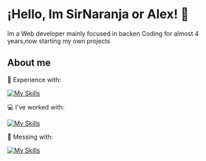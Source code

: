 # ¡Hello, Im SirNaranja or Alex! 👋

Im a Web developer mainly focused in backen
Coding for almost 4 years,now starting my own projects

## About me


💼 Experience with:

[![My Skills](https://skillicons.dev/icons?i=js,html,css,php,java)](https://skillicons.dev)


💻 I've worked with:

[![My Skills](https://skillicons.dev/icons?i=laravel)](https://skillicons.dev)

🌱 Messing with:

[![My Skills](https://skillicons.dev/icons?i=spring,angular)](https://skillicons.dev)



